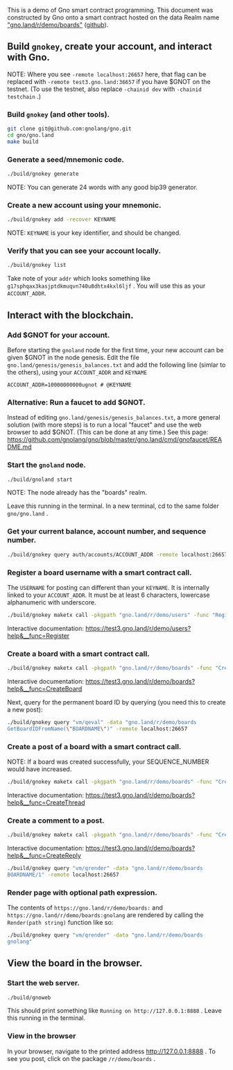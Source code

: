 This is a demo of Gno smart contract programming.  This document was
constructed by Gno onto a smart contract hosted on the data Realm
name ["gno.land/r/demo/boards"](https://gno.land/r/demo/boards/)
([github](https://github.com/gnolang/gno/tree/master/examples/gno.land/r/demo/boards)).



## Build `gnokey`, create your account, and interact with Gno.

NOTE: Where you see `-remote localhost:26657` here, that flag can be replaced
with `-remote test3.gno.land:36657` if you have $GNOT on the testnet.
(To use the testnet, also replace `-chainid dev` with `-chainid testchain` .)

### Build `gnokey` (and other tools).

```bash
git clone git@github.com:gnolang/gno.git
cd gno/gno.land
make build
```

### Generate a seed/mnemonic code.

```bash
./build/gnokey generate
```

NOTE: You can generate 24 words with any good bip39 generator.

### Create a new account using your mnemonic.

```bash
./build/gnokey add -recover KEYNAME
```

NOTE: `KEYNAME` is your key identifier, and should be changed.

### Verify that you can see your account locally.

```bash
./build/gnokey list
```

Take note of your `addr` which looks something like `g17sphqax3kasjptdkmuqvn740u8dhtx4kxl6ljf` .
You will use this as your `ACCOUNT_ADDR`.

## Interact with the blockchain.

### Add $GNOT for your account.

Before starting the `gnoland` node for the first time, your new account can be given $GNOT in the node genesis.
Edit the file `gno.land/genesis/genesis_balances.txt` and add the following line (simlar to the others), using
your `ACCOUNT_ADDR` and `KEYNAME`

`ACCOUNT_ADDR=10000000000ugnot # @KEYNAME`

### Alternative: Run a faucet to add $GNOT.

Instead of editing `gno.land/genesis/genesis_balances.txt`, a more general solution (with more steps)
is to run a local "faucet" and use the web browser to add $GNOT. (This can be done at any time.)
See this page: https://github.com/gnolang/gno/blob/master/gno.land/cmd/gnofaucet/README.md 

### Start the `gnoland` node.

```bash
./build/gnoland start
```

NOTE: The node already has the "boards" realm.

Leave this running in the terminal. In a new terminal, cd to the same folder `gno/gno.land` .

### Get your current balance, account number, and sequence number.

```bash
./build/gnokey query auth/accounts/ACCOUNT_ADDR -remote localhost:26657
```

### Register a board username with a smart contract call.

The `USERNAME` for posting can different than your `KEYNAME`. It is internally linked to your `ACCOUNT_ADDR`. It must be at least 6 characters, lowercase alphanumeric with underscore.

```bash
./build/gnokey maketx call -pkgpath "gno.land/r/demo/users" -func "Register" -args "" -args "USERNAME" -args "Profile description" -gas-fee "10000000ugnot" -gas-wanted "2000000" -send "200000000ugnot" -broadcast -chainid dev -remote 127.0.0.1:26657 KEYNAME
```

Interactive documentation: https://test3.gno.land/r/demo/users?help&__func=Register

### Create a board with a smart contract call.

```bash
./build/gnokey maketx call -pkgpath "gno.land/r/demo/boards" -func "CreateBoard" -args "BOARDNAME" -gas-fee "1000000ugnot" -gas-wanted "10000000" -broadcast -chainid dev -remote localhost:26657 KEYNAME
```

Interactive documentation: https://test3.gno.land/r/demo/boards?help&__func=CreateBoard

Next, query for the permanent board ID by querying (you need this to create a new post):

```bash
./build/gnokey query "vm/qeval" -data "gno.land/r/demo/boards
GetBoardIDFromName(\"BOARDNAME\")" -remote localhost:26657
```

### Create a post of a board with a smart contract call.

NOTE: If a board was created successfully, your SEQUENCE_NUMBER would have increased.

```bash
./build/gnokey maketx call -pkgpath "gno.land/r/demo/boards" -func "CreateThread" -args BOARD_ID -args "Hello gno.land" -args "Text of the post" -gas-fee 1000000ugnot -gas-wanted 2000000 -broadcast -chainid dev -remote localhost:26657 KEYNAME
```

Interactive documentation: https://test3.gno.land/r/demo/boards?help&__func=CreateThread

### Create a comment to a post.

```bash
./build/gnokey maketx call -pkgpath "gno.land/r/demo/boards" -func "CreateReply" -args BOARD_ID -args "1" -args "1" -args "Nice to meet you too." -gas-fee 1000000ugnot -gas-wanted 2000000 -broadcast -chainid dev -remote localhost:26657 KEYNAME
```

Interactive documentation: https://test3.gno.land/r/demo/boards?help&__func=CreateReply

```bash
./build/gnokey query "vm/qrender" -data "gno.land/r/demo/boards
BOARDNAME/1" -remote localhost:26657
```

### Render page with optional path expression.

The contents of `https://gno.land/r/demo/boards:` and `https://gno.land/r/demo/boards:gnolang` are rendered by calling
the `Render(path string)` function like so:

```bash
./build/gnokey query "vm/qrender" -data "gno.land/r/demo/boards
gnolang"
```
## View the board in the browser.

### Start the web server.

```bash
./build/gnoweb
```

This should print something like `Running on http://127.0.0.1:8888` . Leave this running in the terminal.

### View in the browser

In your browser, navigate to the printed address http://127.0.0.1:8888 .
To see you post, click on the package `/r/demo/boards` .
